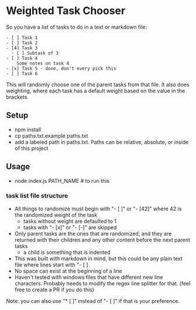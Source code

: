 # Weighted Task Chooser

So you have a list of tasks to do in a text or markdown file:

```
- [ ] Task 1
- [ ] Task 2
- [4] Task 3
  - [ ] Subtask of 3
- [ ] Task 4
    Some notes on task 4
- [x] Task 5 - done, don't every pick this
- [ ] Task 6
```

This will randomly choose one of the parent tasks from that file. It also does weighting, where each task has a default weight based on the value in the brackets.


## Setup

* npm install
* cp paths.txt.example paths.txt
* add a labeled path in paths.txt. Paths can be relative, absolute, or inside of this project

## Usage 
* node index.js PATH_NAME # to run this

### task list file structure

* All things to randomize must begin with "- [ ]" or "- [42]" where 42 is the randomized weight of the task
  * tasks without weight are defaulted to 1
  * tasks with "- [x]" or "- [-]" are skipped
* Only parent tasks are the ones that are randomized, and they are returned with their children and any other content before the next parent tasks
  * a child is something that is indented
* This was built with markdown in mind, but this could be any plain text file where lines start with "- [ ]  
* No space can exist at the beginning of a line
* Haven't tested with windows files that have different new line characters. Probably needs to modify the regex line splitter for that. (feel free to create a PR if you do this)

Note: you can also use "* [ ]" instead of "- [ ]" if that is your preference.
